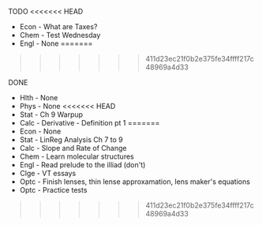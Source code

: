 TODO
<<<<<<< HEAD
- Econ - What are Taxes?
- Chem - Test Wednesday
- Engl - None
=======
>>>>>>> 411d23ec21f0b2e375fe34ffff217c48969a4d33

DONE
- Hlth - None
- Phys - None
<<<<<<< HEAD
- Stat - Ch 9 Warpup
- Calc - Derivative - Definition pt 1
=======
- Econ - None
- Stat - LinReg Analysis Ch 7 to 9
- Calc - Slope and Rate of Change
- Chem - Learn molecular structures
- Engl - Read prelude to the illiad (don't)
- Clge - VT essays
- Optc - Finish lenses, thin lense approxamation, lens maker's equations
- Optc - Practice tests
>>>>>>> 411d23ec21f0b2e375fe34ffff217c48969a4d33

